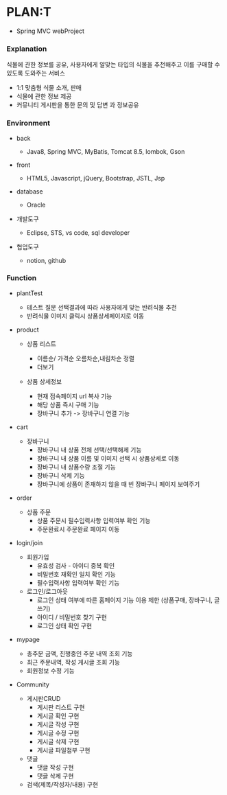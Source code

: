 # PLAN:T
 - Spring MVC webProject
 
 
 ### Explanation
  식물에 관한 정보를 공유, 사용자에게 알맞는 타입의 식물을 추천해주고 이를 구매할 수 있도록 도와주는 서비스
 
  * 1:1 맞춤형 식물 소개, 판매
  * 식물에 관한 정보 제공
  * 커뮤니티 게시판을 통한 문의 및 답변 과 정보공유


 ### Environment
  * back
    * Java8, Spring MVC, MyBatis, Tomcat 8.5, lombok, Gson
  
  * front
    * HTML5, Javascript, jQuery, Bootstrap, JSTL, Jsp
  
  * database
    * Oracle
  
  * 개발도구
    * Eclipse, STS, vs code, sql developer
    
  * 협업도구
    * notion, github 


 ### Function
  * plantTest
      * 테스트 질문 선택결과에 따라 사용자에게 맞는 반려식물 추천
      * 반려식물 이미지 클릭시 상품상세페이지로 이동

  * product
    * 상품 리스트 
      * 이름순/ 가격순 오름차순,내림차순 정렬 
      * 더보기
      
    * 상품 상세정보 
      * 현재 접속페이지 url 복사 기능
      * 해당 상품 즉시 구매 기능
      * 장바구니 추가 -> 장바구니 연결 기능
      
  * cart 
    * 장바구니 
      * 장바구니 내 상품 전체 선택/선택해제 기능 
      * 장바구니 내 상품 이름 및 이미지 선택 시 상품상세로 이동
      * 장바구니 내 상품수량 조절 기능
      * 장바구니 삭제 기능
      * 장바구니에 상품이 존재하지 않을 때 빈 장바구니 페이지 보여주기

  * order 
    * 상품 주문 
      * 상품 주문시 필수입력사항 입력여부 확인 기능
      * 주문완료시 주문완료 페이지 이동

  * login/join
      * 회원가입 
        * 유효성 검사 - 아이디 중복 확인 
        * 비밀번호 재확인 일치 확인 기능
        * 필수입력사항 입력여부 확인 기능
      * 로그인/로그아웃 
        * 로그인 상태 여부에 따른 홈페이지 기능 이용 제한 (상품구매, 장바구니, 글쓰기)
        * 아이디 / 비밀번호 찾기 구현
        * 로그인 상태 확인 구현
        
   * mypage
      * 총주문 금액, 진행중인 주문 내역 조회 기능
      * 최근 주문내역, 작성 게시글 조회 기능
      * 회원정보 수정 기능
      
   * Community
      * 게시판CRUD
         * 게시판 리스트 구현
         * 게시글 확인 구현
         * 게시글 작성 구현
         * 게시글 수정 구현
         * 게시글 삭제 구현
         * 게시글 파일첨부 구현
      * 댓글
         * 댓글 작성 구현
         * 댓글 삭제 구현
      * 검색(제목/작성자/내용) 구현
